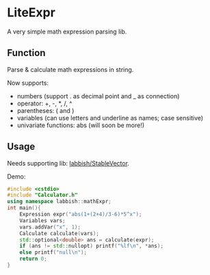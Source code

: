 # LiteExpr
A very simple math expression parsing lib.

## Function
Parse & calculate math expressions in string.

Now supports:
* numbers (support . as decimal point and _ as connection)
* operator: +, -, *, /, ^
* parentheses: ( and )
* variables (can use letters and underline as names; case sensitive)
* univariate functions: abs (will soon be more!)

## Usage
Needs supporting lib: [labbish/StableVector](https://github.com/labbish/StableVector).

Demo:

```cpp
#include <cstdio>
#include "Calculator.h"
using namespace labbish::mathExpr;
int main(){
	Expression expr("abs(1+(2+4)/3-6)*5^x");
	Variables vars;
	vars.addVar("x", 1);
	Calculate calculate(vars);
	std::optional<double> ans = calculate(expr);
	if (ans != std::nullopt) printf("%lf\n", *ans);
	else printf("null\n");
	return 0;
}
```
